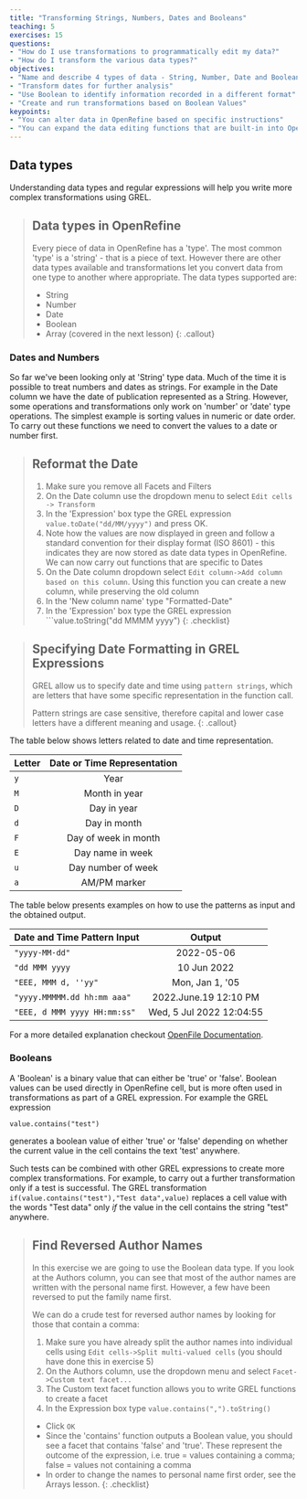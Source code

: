 ```yaml
---
title: "Transforming Strings, Numbers, Dates and Booleans"
teaching: 5
exercises: 15
questions:
- "How do I use transformations to programmatically edit my data?"
- "How do I transform the various data types?"
objectives:
- "Name and describe 4 types of data - String, Number, Date and Boolean"
- "Transform dates for further analysis"
- "Use Boolean to identify information recorded in a different format"
- "Create and run transformations based on Boolean Values"
keypoints:
- "You can alter data in OpenRefine based on specific instructions"
- "You can expand the data editing functions that are built-in into OpenRefine by building your own"
---
```


## Data types
Understanding data types and regular expressions will help you write more complex transformations using GREL.

>## Data types in OpenRefine
>Every piece of data in OpenRefine has a 'type'. The most common 'type' is a 'string' - that is a piece of text. However there are other data types available and transformations let you convert data from one type to another where appropriate. The data types supported are:
>
>* String
>* Number
>* Date
>* Boolean
>* Array (covered in the next lesson)
{: .callout}

### Dates and Numbers
So far we've been looking only at 'String' type data. Much of the time it is possible to treat numbers and dates as strings. For example in the Date column we have the date of publication represented as a String. However, some operations and transformations only work on 'number' or 'date' type operations. The simplest example is sorting values in numeric or date order. To carry out these functions we need to convert the values to a date or number first.

>## Reformat the Date
>1. Make sure you remove all Facets and Filters
>2. On the Date column use the dropdown menu to select ```Edit cells -> Transform```
>2. In the 'Expression' box type the GREL expression ```value.toDate("dd/MM/yyyy")``` and press OK.
>3. Note how the values are now displayed in green and follow a standard convention for their display format (ISO 8601) - this indicates they are now stored as date data types in OpenRefine. We can now carry out functions that are specific to Dates
>4. On the Date column dropdown select ```Edit column->Add column based on this column```. Using this function you can create a new column, while preserving the old column
>5. In the 'New column name' type "Formatted-Date"
>6. In the 'Expression' box type the GREL expression ```value.toString("dd MMMM yyyy")
{: .checklist}

>## Specifying Date Formatting in GREL Expressions
>
>GREL allow us to specify date and time using ```pattern strings```, which are letters that have some specific representation in the function call.
>
>Pattern strings are case sensitive, therefore capital and lower case letters have a different meaning and usage.
{: .callout}

The table below shows letters related to date and time representation.

| Letter| Date or Time Representation|
| ------------- |:-------------:|
| `y` | Year|
| `M` | Month in year|
| `D` | Day in year|
| `d` | Day in month|
| `F` | Day of week in month|
| `E` | Day name in week|
| `u` | Day number of week|
| `a` | AM/PM marker|

The table below presents examples on how to use the patterns as input and the obtained output.

| Date and Time Pattern Input| Output|
| ------------- |:-------------:|
| `"yyyy-MM-dd"`| 2022-05-06|
| `"dd MMM yyyy`| 10 Jun 2022|
| `"EEE, MMM d, ''yy"`| Mon, Jan 1, '05|
| `"yyyy.MMMMM.dd hh:mm aaa"`| 2022.June.19 12:10 PM|
| `"EEE, d MMM yyyy HH:mm:ss"`| Wed, 5 Jul 2022 12:04:55|


For a more detailed explanation checkout [OpenFile Documentation](https://docs.openrefine.org/manual/grelfunctions#date-functions).


### Booleans
A 'Boolean' is a binary value that can either be 'true' or 'false'. Boolean values can be used directly in OpenRefine cell, but is more often used in transformations as part of a GREL expression. For example the GREL expression
```
value.contains("test")
```
generates a boolean value of either 'true' or 'false' depending on whether the current value in the cell contains the text 'test' anywhere.

Such tests can be combined with other GREL expressions to create more complex transformations. For example, to carry out a further transformation only if a test is successful. The GREL transformation ```if(value.contains("test"),"Test data",value)``` replaces a cell value with the words "Test data" only *if* the value in the cell contains the string "test" anywhere.

>## Find Reversed Author Names
>In this exercise we are going to use the Boolean data type.
>If you look at the Authors column, you can see that most of the author names are written with the personal name first. However, a few have been reversed to put the family name first.
>
>We can do a crude test for reversed author names by looking for those that contain a comma:
>
>1. Make sure you have already split the author names into individual cells using ```Edit cells->Split multi-valued cells``` (you should have done this in exercise 5)
>2. On the Authors column, use the dropdown menu and select ```Facet->Custom text facet...```
>3. The Custom text facet function allows you to write GREL functions to create a facet
>4. In the Expression box type ```value.contains(",").toString()```
>* Click ```OK```
>* Since the 'contains' function outputs a Boolean value, you should see a facet that contains 'false' and 'true'. These represent the outcome of the expression, i.e. true = values containing a comma; false = values not containing a comma
>* In order to change the names to personal name first order, see the Arrays lesson.
{: .checklist}
